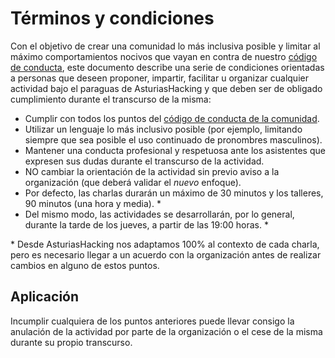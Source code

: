 # Términos y condiciones

Con el objetivo de crear una comunidad lo más inclusiva posible y limitar al máximo comportamientos nocivos que vayan en contra de nuestro [código de conducta][code of conduct], este documento describe una serie de condiciones orientadas a personas que deseen proponer, impartir, facilitar u organizar cualquier actividad bajo el paraguas de AsturiasHacking y que deben ser de obligado cumplimiento durante el transcurso de la misma:

- Cumplir con todos los puntos del [código de conducta de la comunidad][code of conduct].
- Utilizar un lenguaje lo más inclusivo posible (por ejemplo, limitando siempre que sea posible el uso continuado de pronombres masculinos).
- Mantener una conducta profesional y respetuosa ante los asistentes que expresen sus dudas durante el transcurso de la actividad.
- NO cambiar la orientación de la actividad sin previo aviso a la organización (que deberá validar el _nuevo_ enfoque).
- Por defecto, las charlas durarán un máximo de 30 minutos y los talleres, 90 minutos (una hora y media). \*
- Del mismo modo, las actividades se desarrollarán, por lo general, durante la tarde de los jueves, a partir de las 19:00 horas. \*

\* Desde AsturiasHacking nos adaptamos 100% al contexto de cada charla, pero es necesario llegar a un acuerdo con la organización antes de realizar cambios en alguno de estos puntos.

## Aplicación

Incumplir cualquiera de los puntos anteriores puede llevar consigo la anulación de la actividad por parte de la organización o el cese de la misma durante su propio transcurso.

[code of conduct]: https://github.com/asturiashacking/core/blob/master/coc/CODE_OF_CONDUCT.md
